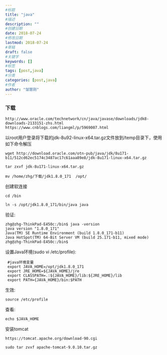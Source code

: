 ```yaml
---
#标题
title: "java"
#描述
description: ""
#创建日期
date: 2018-07-24
#修改日期
lastmod: 2018-07-24
#草稿
draft: false
#关键字
keywords: []
#标签
tags: [post,java]
#分类
categories: [post,java]
#作者
author: "邹慧刚"
---
```

### 下载


	http://www.oracle.com/technetwork/cn/java/javase/downloads/jdk8-downloads-2133151-zhs.html
	https://www.cnblogs.com/liangml/p/5969007.html


以root用户登录将下载的jdk-8u92-linux-x64.tar.gz文件放到/temp目录下，使用如下命令解压

	wget http://download.oracle.com/otn-pub/java/jdk/8u171-b11/512cd62ec5174c3487ac17c61aaa89e8/jdk-8u171-linux-x64.tar.gz

	tar zxvf jdk-8u171-linux-x64.tar.gz

	mv /home/zhg/下载/jdk1.8.0_171  /opt/


创建软连接

	cd /bin

	ln -s /opt/jdk1.8.0_171/bin/java java


验证:

	zhg@zhg-ThinkPad-E450c:/bin$ java -version
	java version "1.8.0_171"
	Java(TM) SE Runtime Environment (build 1.8.0_171-b11)
	Java HotSpot(TM) 64-Bit Server VM (build 25.171-b11, mixed mode)
	zhg@zhg-ThinkPad-E450c:/bin$ 


设置Java环境(sudo vi /etc/profile):

	

	 #java环境变量
	 export JAVA_HOME=/opt/jdk1.8.0_171
	 export JRE_HOME=${JAVA_HOME}/jre
	 export CLASSPATH=.:${JAVA_HOME}/lib:${JRE_HOME}/lib
	 export PATH={JAVA_HOME}/bin:$PATH


生效:

	source /etc/profile

查看:

	echo $JAVA_HOME

安装tomcat

	https://tomcat.apache.org/download-90.cgi

	sudo tar zvxf apache-tomcat-9.0.10.tar.gz

